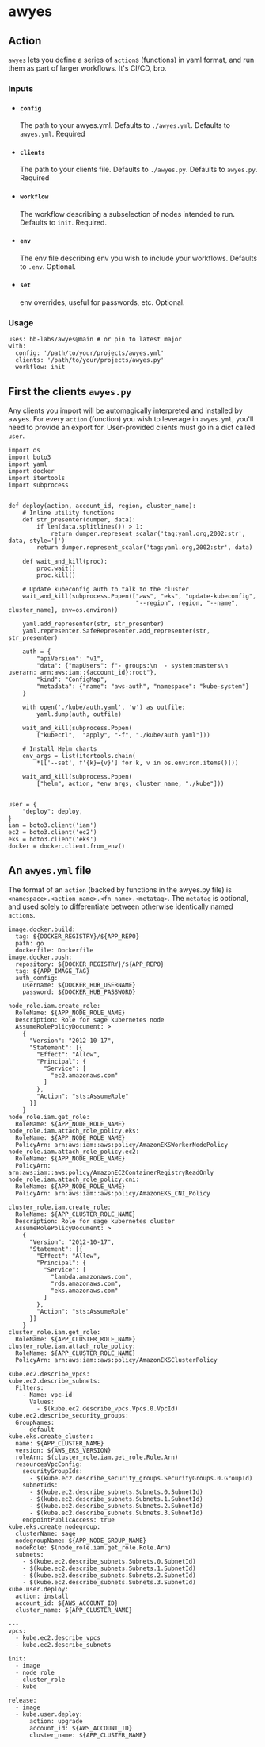 # awyes

## Action

`awyes` lets you define a series of `action`s (functions) in yaml format, and run them as part of larger workflows. It's CI/CD, bro.

### Inputs

- #### `config`
  The path to your awyes.yml. Defaults to `./awyes.yml`. Defaults to `awyes.yml`. Required
- #### `clients`
  The path to your clients file. Defaults to `./awyes.py`. Defaults to `awyes.py`. Required
- #### `workflow`
  The workflow describing a subselection of nodes intended to run. Defaults to `init`. Required.
- #### `env`
  The env file describing env you wish to include your workflows. Defaults to `.env`. Optional.
- #### `set`
  env overrides, useful for passwords, etc. Optional.

### Usage

```
uses: bb-labs/awyes@main # or pin to latest major
with:
  config: '/path/to/your/projects/awyes.yml'
  clients: '/path/to/your/projects/awyes.py'
  workflow: init
```

## First the clients `awyes.py`

Any clients you import will be automagically interpreted and installed by awyes. For every `action` (function) you wish to leverage in `awyes.yml`, you'll need to provide an export for. User-provided clients must go in a dict called `user`.
```
import os
import boto3
import yaml
import docker
import itertools
import subprocess


def deploy(action, account_id, region, cluster_name):
    # Inline utility functions
    def str_presenter(dumper, data):
        if len(data.splitlines()) > 1:
            return dumper.represent_scalar('tag:yaml.org,2002:str', data, style='|')
        return dumper.represent_scalar('tag:yaml.org,2002:str', data)

    def wait_and_kill(proc):
        proc.wait()
        proc.kill()

    # Update kubeconfig auth to talk to the cluster
    wait_and_kill(subprocess.Popen(["aws", "eks", "update-kubeconfig",
                                    "--region", region, "--name", cluster_name], env=os.environ))

    yaml.add_representer(str, str_presenter)
    yaml.representer.SafeRepresenter.add_representer(str, str_presenter)

    auth = {
        "apiVersion": "v1",
        "data": {"mapUsers": f"- groups:\n  - system:masters\n  userarn: arn:aws:iam::{account_id}:root"},
        "kind": "ConfigMap",
        "metadata": {"name": "aws-auth", "namespace": "kube-system"}
    }

    with open('./kube/auth.yaml', 'w') as outfile:
        yaml.dump(auth, outfile)

    wait_and_kill(subprocess.Popen(
        ["kubectl",  "apply", "-f", "./kube/auth.yaml"]))

    # Install Helm charts
    env_args = list(itertools.chain(
        *[['--set', f'{k}={v}'] for k, v in os.environ.items()]))

    wait_and_kill(subprocess.Popen(
        ["helm", action, *env_args, cluster_name, "./kube"]))


user = {
    "deploy": deploy,
}
iam = boto3.client('iam')
ec2 = boto3.client('ec2')
eks = boto3.client('eks')
docker = docker.client.from_env()

```
## An `awyes.yml` file
The format of an `action` (backed by functions in the awyes.py file) is `<namespace>.<action_name>.<fn_name>.<metatag>`. The `metatag` is optional, and used solely to differentiate between otherwise identically named `action`s.
```
image.docker.build:
  tag: ${DOCKER_REGISTRY}/${APP_REPO}
  path: go
  dockerfile: Dockerfile
image.docker.push:
  repository: ${DOCKER_REGISTRY}/${APP_REPO}
  tag: ${APP_IMAGE_TAG}
  auth_config:
    username: ${DOCKER_HUB_USERNAME}
    password: ${DOCKER_HUB_PASSWORD}

node_role.iam.create_role:
  RoleName: ${APP_NODE_ROLE_NAME}
  Description: Role for sage kubernetes node
  AssumeRolePolicyDocument: >
    {
      "Version": "2012-10-17",
      "Statement": [{
        "Effect": "Allow",
        "Principal": { 
          "Service": [
            "ec2.amazonaws.com"
          ] 
        },
        "Action": "sts:AssumeRole"
      }]
    }
node_role.iam.get_role:
  RoleName: ${APP_NODE_ROLE_NAME}
node_role.iam.attach_role_policy.eks:
  RoleName: ${APP_NODE_ROLE_NAME}
  PolicyArn: arn:aws:iam::aws:policy/AmazonEKSWorkerNodePolicy
node_role.iam.attach_role_policy.ec2:
  RoleName: ${APP_NODE_ROLE_NAME}
  PolicyArn: arn:aws:iam::aws:policy/AmazonEC2ContainerRegistryReadOnly
node_role.iam.attach_role_policy.cni:
  RoleName: ${APP_NODE_ROLE_NAME}
  PolicyArn: arn:aws:iam::aws:policy/AmazonEKS_CNI_Policy

cluster_role.iam.create_role:
  RoleName: ${APP_CLUSTER_ROLE_NAME}
  Description: Role for sage kubernetes cluster
  AssumeRolePolicyDocument: >
    {
      "Version": "2012-10-17",
      "Statement": [{
        "Effect": "Allow",
        "Principal": { 
          "Service": [
            "lambda.amazonaws.com", 
            "rds.amazonaws.com",
            "eks.amazonaws.com"
          ] 
        },
        "Action": "sts:AssumeRole"
      }]
    }
cluster_role.iam.get_role:
  RoleName: ${APP_CLUSTER_ROLE_NAME}
cluster_role.iam.attach_role_policy:
  RoleName: ${APP_CLUSTER_ROLE_NAME}
  PolicyArn: arn:aws:iam::aws:policy/AmazonEKSClusterPolicy

kube.ec2.describe_vpcs:
kube.ec2.describe_subnets:
  Filters:
    - Name: vpc-id
      Values:
        - $(kube.ec2.describe_vpcs.Vpcs.0.VpcId)
kube.ec2.describe_security_groups:
  GroupNames:
    - default
kube.eks.create_cluster:
  name: ${APP_CLUSTER_NAME}
  version: ${AWS_EKS_VERSION}
  roleArn: $(cluster_role.iam.get_role.Role.Arn)
  resourcesVpcConfig:
    securityGroupIds:
      - $(kube.ec2.describe_security_groups.SecurityGroups.0.GroupId)
    subnetIds:
      - $(kube.ec2.describe_subnets.Subnets.0.SubnetId)
      - $(kube.ec2.describe_subnets.Subnets.1.SubnetId)
      - $(kube.ec2.describe_subnets.Subnets.2.SubnetId)
      - $(kube.ec2.describe_subnets.Subnets.3.SubnetId)
    endpointPublicAccess: true
kube.eks.create_nodegroup:
  clusterName: sage
  nodegroupName: ${APP_NODE_GROUP_NAME}
  nodeRole: $(node_role.iam.get_role.Role.Arn)
  subnets:
    - $(kube.ec2.describe_subnets.Subnets.0.SubnetId)
    - $(kube.ec2.describe_subnets.Subnets.1.SubnetId)
    - $(kube.ec2.describe_subnets.Subnets.2.SubnetId)
    - $(kube.ec2.describe_subnets.Subnets.3.SubnetId)
kube.user.deploy:
  action: install
  account_id: ${AWS_ACCOUNT_ID}
  cluster_name: ${APP_CLUSTER_NAME}

---
vpcs:
  - kube.ec2.describe_vpcs
  - kube.ec2.describe_subnets

init:
  - image
  - node_role
  - cluster_role
  - kube

release:
  - image
  - kube.user.deploy:
      action: upgrade
      account_id: ${AWS_ACCOUNT_ID}
      cluster_name: ${APP_CLUSTER_NAME}
```
